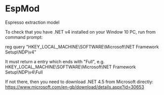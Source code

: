 # EspMod
Espresso extraction model

To check that you have .NET v4 installed on your Window 10 PC, run from command prompt:

reg query "HKEY_LOCAL_MACHINE\SOFTWARE\Microsoft\NET Framework Setup\NDP\v4"

It must return a entry which ends with "Full", e.g. 
HKEY_LOCAL_MACHINE\SOFTWARE\Microsoft\NET Framework Setup\NDP\v4\Full

If not there, then you need to download .NET 4.5 from Microsoft directly:
https://www.microsoft.com/en-gb/download/details.aspx?id=30653

